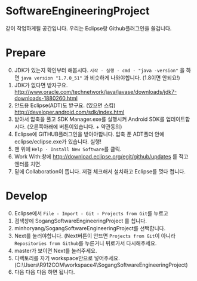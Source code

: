 SoftwareEngineeringProject
==========================
같이 작업하게될 공간입니다. 우리는 Eclipse랑 Github플러그인을 쓸겁니다.

# Prepare
0. JDK가 있는지 확인부터 해봅시다.
  `시작 - 실행 - cmd - "java -version"` 을 하면 `java version "1.7.0_51"` 과 비슷하게 나와야합니다. (1.8이면 안되요!)
1. JDK가 없다면 받자구요. http://www.oracle.com/technetwork/java/javase/downloads/jdk7-downloads-1880260.html
2. 안드용 Eclipse(ADT)도 받구요. (있으면 스킵) http://developer.android.com/sdk/index.html
3. 받아서 압축을 풀고 SDK Manager.exe를 실행시켜 Android SDK를 업데이트합시다. (오른쪽아래에 버튼이있습니다. + 약관동의)
4. Eclipse에 GITHUB플러그인을 받아야합니다. 압축 푼 ADT폴더 안에 eclipse/eclipse.exe가 있습니다. 실행!
5. 맨 위에 `Help - Install New Software`를 클릭.
6. Work With:창에 http://download.eclipse.org/egit/github/updates 를 적고 엔터를 치면.
7. 밑에 Collaboration이 뜹니다. 저걸 체크해서 설치하고 Eclipse를 껏다 켭니다.

# Develop
0. Eclipse에서 `File - Import - Git - Projects from Git`를 누르고
1. 검색창에 SogangSoftwareEngineeringProject 를 칩니다.
2. minhoryang/SogangSoftwareEngineeringProject를 선택합니다.
3. Next를 눌러야합니다. (Next버튼이 안뜨면 `Projects from Git`이 아니라 `Repositories from Github`를 누른거니 뒤로가서 다시해주세요.
4. master가 보이면 Next를 눌러주세요.
5. 디렉토리를 자기 workspace안으로 넣어주세요. (C:\Users\R912COM\workspace4\SogangSoftwareEngineeringProject)
6. 다음 다음 다음 하면 됩니다.
